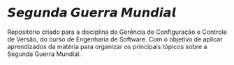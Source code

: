 # 𝙎𝙚𝙜𝙪𝙣𝙙𝙖 𝙂𝙪𝙚𝙧𝙧𝙖 𝙈𝙪𝙣𝙙𝙞𝙖𝙡 
Repositório criado para a disciplina de Gerência de Configuração e Controle de Versão, do curso de Engenharia de Software. Com o objetivo de aplicar aprendizados da matéria para organizar os principais tópicos sobre a Segunda Guerra Mundial.

